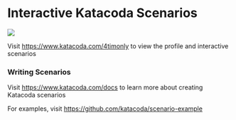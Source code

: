 # Interactive Katacoda Scenarios

[![](http://shields.katacoda.com/katacoda/4timonly/count.svg)](https://www.katacoda.com/4timonly "Get your profile on Katacoda.com")

Visit https://www.katacoda.com/4timonly to view the profile and interactive scenarios

### Writing Scenarios
Visit https://www.katacoda.com/docs to learn more about creating Katacoda scenarios

For examples, visit https://github.com/katacoda/scenario-example
